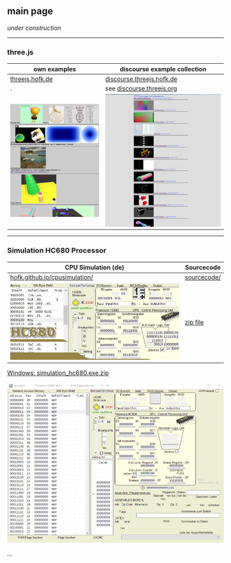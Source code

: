 ## main page ##

*under construction*

---

### three.js ###

own examples    | discourse example collection 
--------------- | ---------------------------- 
[threejs.hofk.de](https://threejs.hofk.de) | [discourse.threejs.hofk.de](http://discourse.threejs.hofk.de)
 . | see [discourse.threejs.org](https://discourse.threejs.org/t/collection-of-examples-from-discourse-threejs-org/4315)
![threejs.hofk](threejs.hofk.de.png) | ![collection](collection.png)


---

### Simulation HC680 Processor ###

CPU Simulation (de) | Sourcecode
------------------- | ------------------  
[hofk.github.io/cpusimulation/](https://hofk.github.io/cpusimulation/) |  [sourcecode/](https://hofk.github.io/cpusimulation/sourcecode)
![kopf](2_Kopf.jpg) | [zip file](https://hofk.github.io/cpusimulation/sourcecode/HC680_assembler.zip)

[Windows:  simulation_hc680.exe.zip](https://hofk.github.io/cpusimulation/cpu_simulation_8Bit/simulation_hc680.exe.zip)

![HC680](HC680.png)

...

